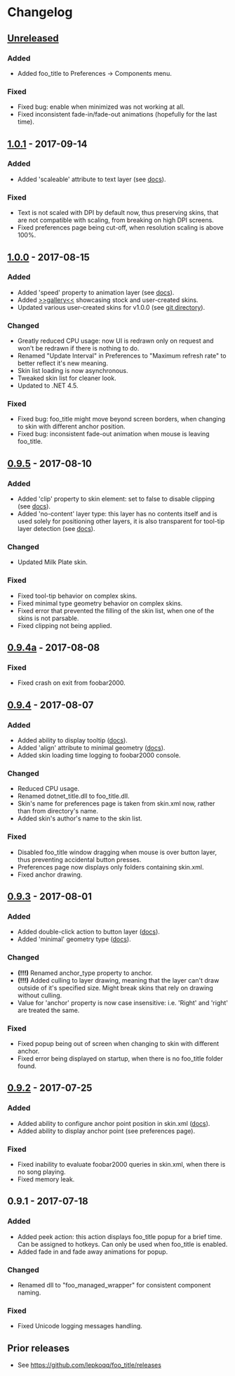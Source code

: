 # Changelog

## [Unreleased]
### Added
- Added foo_title to Preferences -> Components menu.

### Fixed
- Fixed bug: enable when minimized was not working at all.
- Fixed inconsistent fade-in/fade-out animations (hopefully for the last time).

## [1.0.1] - 2017-09-14
### Added
- Added 'scaleable' attribute to text layer (see [docs](http://wiki.hydrogenaud.io/index.php?title=Foobar2000:Components/Titlebar_(foo_managedWrapper)#text)).

### Fixed
- Text is not scaled with DPI by default now, thus preserving skins, that are not compatible with scaling, from breaking on high DPI screens.
- Fixed preferences page being cut-off, when resolution scaling is above 100%.

## [1.0.0] - 2017-08-15
### Added
- Added 'speed' property to animation layer (see [docs](http://wiki.hydrogenaud.io/index.php?title=Foobar2000:Components/Titlebar_(foo_managedWrapper)#animation)).
- Added [>>gallery<<](https://github.com/TheQwertiest/foo_title/wiki/Skin-gallery) showcasing stock and user-created skins.
- Updated various user-created skins for v1.0.0 (see [git directory](https://github.com/TheQwertiest/foo_title/tree/master/foo_title/skins/fixed_user_skins)).

### Changed
- Greatly reduced CPU usage: now UI is redrawn only on request and won't be redrawn if there is nothing to do.
- Renamed "Update Interval" in Preferences to "Maximum refresh rate" to better reflect it's new meaning.
- Skin list loading is now asynchronous.
- Tweaked skin list for cleaner look.
- Updated to .NET 4.5.

### Fixed
- Fixed bug: foo_title might move beyond screen borders, when changing to skin with different anchor position.
- Fixed bug: inconsistent fade-out animation when mouse is leaving foo_title.

## [0.9.5] - 2017-08-10
### Added
- Added 'clip' property to skin element: set to false to disable clipping (see [docs](http://wiki.hydrogenaud.io/index.php?title=Foobar2000:Components/Titlebar_(foo_managedWrapper)#Layer)).
- Added 'no-content' layer type: this layer has no contents itself and is used solely for positioning other layers, it is also transparent for tool-tip layer detection (see [docs](http://wiki.hydrogenaud.io/index.php?title=Foobar2000:Components/Titlebar_(foo_managedWrapper)#no-content)).

### Changed
- Updated Milk Plate skin.

### Fixed
- Fixed tool-tip behavior on complex skins.
- Fixed minimal type geometry behavior on complex skins.
- Fixed error that prevented the filling of the skin list, when one of the skins is not parsable.
- Fixed clipping not being applied.

## [0.9.4a] - 2017-08-08
### Fixed
- Fixed crash on exit from foobar2000.

## [0.9.4] - 2017-08-07
### Added
- Added ability to display tooltip ([docs](http://wiki.hydrogenaud.io/index.php?title=Foobar2000:0.9_Titlebar_%28foo_title%29#Layer)).
- Added 'align' attribute to minimal geometry ([docs](http://wiki.hydrogenaud.io/index.php?title=Foobar2000:0.9_Titlebar_%28foo_title%29#minimal)).
- Added skin loading time logging to foobar2000 console.

### Changed
- Reduced CPU usage.
- Renamed dotnet_title.dll to foo_title.dll.
- Skin's name for preferences page is taken from skin.xml now, rather than from directory's name.
- Added skin's author's name to the skin list.

### Fixed
- Disabled foo_title window dragging when mouse is over button layer, thus preventing accidental button presses.
- Preferences page now displays only folders containing skin.xml.
- Fixed anchor drawing.

## [0.9.3] - 2017-08-01
### Added
- Added double-click action to button layer ([docs](http://wiki.hydrogenaud.io/index.php?title=Foobar2000:Components/Titlebar_(foo_managedWrapper)#button)).
- Added 'minimal' geometry type ([docs](http://wiki.hydrogenaud.io/index.php?title=Foobar2000:Components/Titlebar_(foo_managedWrapper)#minimal)).

### Changed
- **(!!!)** Renamed anchor_type property to anchor.
- **(!!!)** Added culling to layer drawing, meaning that the layer can't draw outside of it's specified size. Might break skins that rely on drawing without culling.
- Value for 'anchor' property is now case insensitive: i.e. 'Right' and 'right' are treated the same.

### Fixed
- Fixed popup being out of screen when changing to skin with different anchor.
- Fixed error being displayed on startup, when there is no foo_title folder found.

## [0.9.2] - 2017-07-25
### Added
- Added ability to configure anchor point position in skin.xml ([docs](http://wiki.hydrogenaud.io/index.php?title=Foobar2000:Components/Titlebar_(foo_managedWrapper)#Header)).
- Added ability to display anchor point (see preferences page).

### Fixed
- Fixed inability to evaluate foobar2000 queries in skin.xml, when there is no song playing.
- Fixed memory leak.

## 0.9.1 - 2017-07-18
### Added
- Added peek action: this action displays foo_title popup for a brief time. Can be assigned to hotkeys. Can only be used when foo_title is enabled.
- Added fade in and fade away animations for popup.

### Changed
- Renamed dll to "foo_managed_wrapper" for consistent component naming.

### Fixed
- Fixed Unicode logging messages handling.

## Prior releases
- See https://github.com/lepkoqq/foo_title/releases

[Unreleased]: https://github.com/theqwertiest/foo_title/compare/v1.0.1...HEAD
[1.0.1]: https://github.com/theqwertiest/foo_title/compare/v1.0.0...v1.0.1
[1.0.0]: https://github.com/theqwertiest/foo_title/compare/v0.9.5...v1.0.0
[0.9.5]: https://github.com/theqwertiest/foo_title/compare/v0.9.4a...v0.9.5
[0.9.4a]: https://github.com/theqwertiest/foo_title/compare/v0.9.4...v0.9.4a
[0.9.4]: https://github.com/theqwertiest/foo_title/compare/v0.9.3...v0.9.4
[0.9.3]: https://github.com/theqwertiest/foo_title/compare/v0.9.2...v0.9.3
[0.9.2]: https://github.com/theqwertiest/foo_title/compare/v0.9.1...v0.9.2